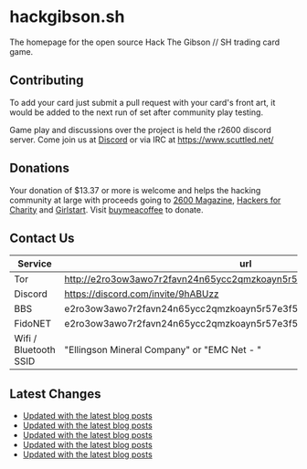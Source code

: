 # hackgibson.sh
The homepage for the open source Hack The Gibson // SH trading card game.


## Contributing

To add your card just submit a pull request with your card's front art, it would be added to the next run of set after community play testing.

Game play and discussions over the project is held the r2600 discord server. Come join us at [Discord](https://discord.com/invite/9hABUzz) or via IRC at https://www.scuttled.net/


## Donations

Your donation of $13.37 or more is welcome and helps the hacking community at large with proceeds going to [2600 Magazine](https://2600.com/), [Hackers for Charity](https://hackersforcharity.org) and [Girlstart](https://girlstart.org).  Visit [buymeacoffee](https://www.buymeacoffee.com/hackgibson.sh) to donate.


## Contact Us

Service | url
-|-
Tor | http://e2ro3ow3awo7r2favn24n65ycc2qmzkoayn5r57e3f56nvjwdcgg32ad.onion
Discord | https://discord.com/invite/9hABUzz
BBS | e2ro3ow3awo7r2favn24n65ycc2qmzkoayn5r57e3f56nvjwdcgg32ad.onion:23
FidoNET | e2ro3ow3awo7r2favn24n65ycc2qmzkoayn5r57e3f56nvjwdcgg32ad.onion:24554
Wifi / Bluetooth SSID | "Ellingson Mineral Company" or "EMC Net - <fidonet address>"

## Latest Changes
<!-- BLOG-POST-LIST:START -->
- [Updated with the latest blog posts](https://github.com/DFW2600/hackgibson.sh/commit/60f69e59a497fc68286860587a279cda4d34aa28)
- [Updated with the latest blog posts](https://github.com/DFW2600/hackgibson.sh/commit/c9eb6aaf92cdab27b37d3c0f52ae4d1ccc8ba8cd)
- [Updated with the latest blog posts](https://github.com/DFW2600/hackgibson.sh/commit/e524a4bd6d9fb9fc591098a7d926661e426f4e8e)
- [Updated with the latest blog posts](https://github.com/DFW2600/hackgibson.sh/commit/269543fe7546adbb1bd0fe08f6926918ace3c6b2)
- [Updated with the latest blog posts](https://github.com/DFW2600/hackgibson.sh/commit/57c012cbc9dfc238f3497c70b8965dd4438b9619)
<!-- BLOG-POST-LIST:END -->
